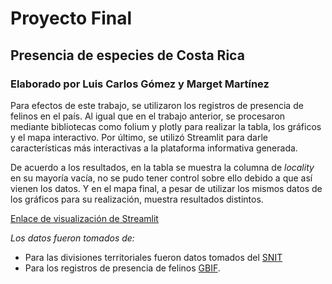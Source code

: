 # Proyecto Final 
## Presencia de especies de Costa Rica
### Elaborado por Luis Carlos Gómez y Marget Martínez

Para efectos de este trabajo, se utilizaron los registros de presencia de felinos en el país. Al igual que en el trabajo anterior, se procesaron mediante bibliotecas como folium y plotly para realizar la tabla, los gráficos y el mapa interactivo. Por último, se utilizó Streamlit para darle características más interactivas a la plataforma informativa generada.

De acuerdo a los resultados, en la tabla se muestra la columna de *locality* en su mayoría vacía, no se pudo tener control sobre ello debido a que así vienen los datos. Y en el mapa final, a pesar de utilizar los mismos datos de los gráficos para su realización, muestra resultados distintos.

[Enlace de visualización de Streamlit](https://luisgomez02-proyecto-final-progra-main-5ngwp8.streamlit.app/)

*Los datos fueron tomados de:*
- Para las divisiones territoriales fueron datos tomados del [SNIT](https://www.snitcr.go.cr/ico_servicios_ogc_info?k=bm9kbzo6MjY=&nombre=IGN%20Cartograf%C3%ADa%201:5mil)
- Para los registros de presencia de felinos [GBIF](https://www.gbif.org/occurrence/download/0141580-220831081235567).

